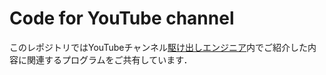 # Code for YouTube channel
このレポジトリではYouTubeチャンネル[駆け出しエンジニア](https://www.youtube.com/@kengineeeer/)内でご紹介した内容に関連するプログラムをご共有しています．

